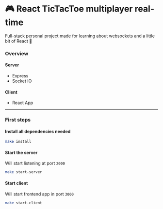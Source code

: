# 🎮 React TicTacToe multiplayer real-time
Full-stack personal project made for learning about websockets and a little bit of React 🙂

### Overview
#### Server
- Express
- Socket IO
#### Client
- React App

---

### First steps
#### Install all dependencies needed 
```bash
make install
```
#### Start the server
Will start listening at port `2000`
```bash
make start-server
```

#### Start client
Will start frontend app in port `3000`
```bash
make start-client
```